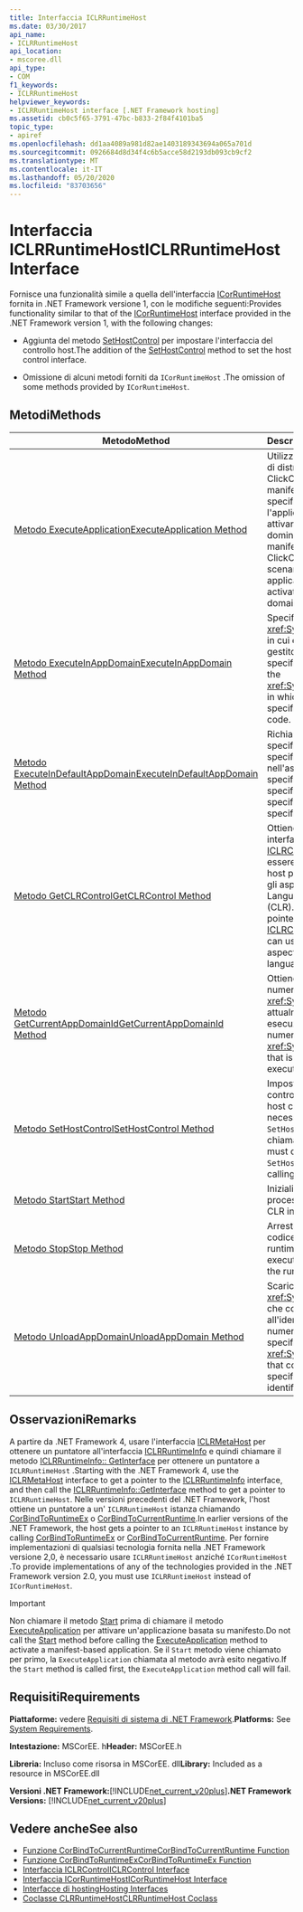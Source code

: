 ```yaml
---
title: Interfaccia ICLRRuntimeHost
ms.date: 03/30/2017
api_name:
- ICLRRuntimeHost
api_location:
- mscoree.dll
api_type:
- COM
f1_keywords:
- ICLRRuntimeHost
helpviewer_keywords:
- ICLRRuntimeHost interface [.NET Framework hosting]
ms.assetid: cb0c5f65-3791-47bc-b833-2f84f4101ba5
topic_type:
- apiref
ms.openlocfilehash: dd1aa4089a981d82ae1403189343694a065a701d
ms.sourcegitcommit: 0926684d8d34f4c6b5acce58d2193db093cb9cf2
ms.translationtype: MT
ms.contentlocale: it-IT
ms.lasthandoff: 05/20/2020
ms.locfileid: "83703656"
---
```

# <a name="iclrruntimehost-interface"></a><span data-ttu-id="0c34c-102">Interfaccia ICLRRuntimeHost</span><span class="sxs-lookup"><span data-stu-id="0c34c-102">ICLRRuntimeHost Interface</span></span>
<span data-ttu-id="0c34c-103">Fornisce una funzionalità simile a quella dell'interfaccia [ICorRuntimeHost](icorruntimehost-interface.md) fornita in .NET Framework versione 1, con le modifiche seguenti:</span><span class="sxs-lookup"><span data-stu-id="0c34c-103">Provides functionality similar to that of the [ICorRuntimeHost](icorruntimehost-interface.md) interface provided in the .NET Framework version 1, with the following changes:</span></span>  
  
- <span data-ttu-id="0c34c-104">Aggiunta del metodo [SetHostControl](iclrruntimehost-sethostcontrol-method.md) per impostare l'interfaccia del controllo host.</span><span class="sxs-lookup"><span data-stu-id="0c34c-104">The addition of the [SetHostControl](iclrruntimehost-sethostcontrol-method.md) method to set the host control interface.</span></span>  
  
- <span data-ttu-id="0c34c-105">Omissione di alcuni metodi forniti da `ICorRuntimeHost` .</span><span class="sxs-lookup"><span data-stu-id="0c34c-105">The omission of some methods provided by `ICorRuntimeHost`.</span></span>  
  
## <a name="methods"></a><span data-ttu-id="0c34c-106">Metodi</span><span class="sxs-lookup"><span data-stu-id="0c34c-106">Methods</span></span>  
  
|<span data-ttu-id="0c34c-107">Metodo</span><span class="sxs-lookup"><span data-stu-id="0c34c-107">Method</span></span>|<span data-ttu-id="0c34c-108">Descrizione</span><span class="sxs-lookup"><span data-stu-id="0c34c-108">Description</span></span>|  
|------------|-----------------|  
|[<span data-ttu-id="0c34c-109">Metodo ExecuteApplication</span><span class="sxs-lookup"><span data-stu-id="0c34c-109">ExecuteApplication Method</span></span>](iclrruntimehost-executeapplication-method.md)|<span data-ttu-id="0c34c-110">Utilizzato negli scenari di distribuzione ClickOnce basati su manifesto per specificare l'applicazione da attivare in un nuovo dominio.</span><span class="sxs-lookup"><span data-stu-id="0c34c-110">Used in manifest-based ClickOnce deployment scenarios to specify the application to be activated in a new domain.</span></span>|  
|[<span data-ttu-id="0c34c-111">Metodo ExecuteInAppDomain</span><span class="sxs-lookup"><span data-stu-id="0c34c-111">ExecuteInAppDomain Method</span></span>](iclrruntimehost-executeinappdomain-method.md)|<span data-ttu-id="0c34c-112">Specifica l'oggetto <xref:System.AppDomain> in cui eseguire il codice gestito specificato.</span><span class="sxs-lookup"><span data-stu-id="0c34c-112">Specifies the <xref:System.AppDomain> in which to execute the specified managed code.</span></span>|  
|[<span data-ttu-id="0c34c-113">Metodo ExecuteInDefaultAppDomain</span><span class="sxs-lookup"><span data-stu-id="0c34c-113">ExecuteInDefaultAppDomain Method</span></span>](iclrruntimehost-executeindefaultappdomain-method.md)|<span data-ttu-id="0c34c-114">Richiama il metodo specificato del tipo specificato nell'assembly specificato.</span><span class="sxs-lookup"><span data-stu-id="0c34c-114">Invokes the specified method of the specified type in the specified assembly.</span></span>|  
|[<span data-ttu-id="0c34c-115">Metodo GetCLRControl</span><span class="sxs-lookup"><span data-stu-id="0c34c-115">GetCLRControl Method</span></span>](../../../../docs/framework/unmanaged-api/hosting/iclrruntimehost-getclrcontrol-method.md)|<span data-ttu-id="0c34c-116">Ottiene un puntatore a interfaccia di tipo [ICLRControl](iclrcontrol-interface.md) che può essere utilizzato dagli host per personalizzare gli aspetti del Common Language Runtime (CLR).</span><span class="sxs-lookup"><span data-stu-id="0c34c-116">Gets an interface pointer of type [ICLRControl](iclrcontrol-interface.md) that hosts can use to customize aspects of the common language runtime (CLR).</span></span>|  
|[<span data-ttu-id="0c34c-117">Metodo GetCurrentAppDomainId</span><span class="sxs-lookup"><span data-stu-id="0c34c-117">GetCurrentAppDomainId Method</span></span>](iclrruntimehost-getcurrentappdomainid-method.md)|<span data-ttu-id="0c34c-118">Ottiene l'identificatore numerico dell'oggetto <xref:System.AppDomain> attualmente in esecuzione.</span><span class="sxs-lookup"><span data-stu-id="0c34c-118">Gets the numeric identifier of the <xref:System.AppDomain> that is currently executing.</span></span>|  
|[<span data-ttu-id="0c34c-119">Metodo SetHostControl</span><span class="sxs-lookup"><span data-stu-id="0c34c-119">SetHostControl Method</span></span>](iclrruntimehost-sethostcontrol-method.md)|<span data-ttu-id="0c34c-120">Imposta l'interfaccia del controllo host.</span><span class="sxs-lookup"><span data-stu-id="0c34c-120">Sets the host control interface.</span></span> <span data-ttu-id="0c34c-121">È necessario chiamare `SetHostControl` prima di chiamare `Start` .</span><span class="sxs-lookup"><span data-stu-id="0c34c-121">You must call `SetHostControl` before calling `Start`.</span></span>|  
|[<span data-ttu-id="0c34c-122">Metodo Start</span><span class="sxs-lookup"><span data-stu-id="0c34c-122">Start Method</span></span>](iclrruntimehost-start-method.md)|<span data-ttu-id="0c34c-123">Inizializza il CLR in un processo.</span><span class="sxs-lookup"><span data-stu-id="0c34c-123">Initializes the CLR into a process.</span></span>|  
|[<span data-ttu-id="0c34c-124">Metodo Stop</span><span class="sxs-lookup"><span data-stu-id="0c34c-124">Stop Method</span></span>](iclrruntimehost-stop-method.md)|<span data-ttu-id="0c34c-125">Arresta l'esecuzione del codice dal runtime.</span><span class="sxs-lookup"><span data-stu-id="0c34c-125">Stops the execution of code by the runtime.</span></span>|  
|[<span data-ttu-id="0c34c-126">Metodo UnloadAppDomain</span><span class="sxs-lookup"><span data-stu-id="0c34c-126">UnloadAppDomain Method</span></span>](iclrruntimehost-unloadappdomain-method.md)|<span data-ttu-id="0c34c-127">Scarica l'oggetto <xref:System.AppDomain> che corrisponde all'identificatore numerico specificato.</span><span class="sxs-lookup"><span data-stu-id="0c34c-127">Unloads the <xref:System.AppDomain> that corresponds to the specified numeric identifier.</span></span>|  
  
## <a name="remarks"></a><span data-ttu-id="0c34c-128">Osservazioni</span><span class="sxs-lookup"><span data-stu-id="0c34c-128">Remarks</span></span>  
 <span data-ttu-id="0c34c-129">A partire da .NET Framework 4, usare l'interfaccia [ICLRMetaHost](../../../../docs/framework/unmanaged-api/hosting/iclrmetahost-interface.md) per ottenere un puntatore all'interfaccia [ICLRRuntimeInfo](../../../../docs/framework/unmanaged-api/hosting/iclrruntimeinfo-interface.md) e quindi chiamare il metodo [ICLRRuntimeInfo:: GetInterface](../../../../docs/framework/unmanaged-api/hosting/iclrruntimeinfo-getinterface-method.md) per ottenere un puntatore a `ICLRRuntimeHost` .</span><span class="sxs-lookup"><span data-stu-id="0c34c-129">Starting with the .NET Framework 4, use the [ICLRMetaHost](../../../../docs/framework/unmanaged-api/hosting/iclrmetahost-interface.md) interface to get a pointer to the [ICLRRuntimeInfo](../../../../docs/framework/unmanaged-api/hosting/iclrruntimeinfo-interface.md) interface, and then call the [ICLRRuntimeInfo::GetInterface](../../../../docs/framework/unmanaged-api/hosting/iclrruntimeinfo-getinterface-method.md) method to get a pointer to `ICLRRuntimeHost`.</span></span> <span data-ttu-id="0c34c-130">Nelle versioni precedenti del .NET Framework, l'host ottiene un puntatore a un' `ICLRRuntimeHost` istanza chiamando [CorBindToRuntimeEx](../../../../docs/framework/unmanaged-api/hosting/corbindtoruntimeex-function.md) o [CorBindToCurrentRuntime](corbindtocurrentruntime-function.md).</span><span class="sxs-lookup"><span data-stu-id="0c34c-130">In earlier versions of the .NET Framework, the host gets a pointer to an `ICLRRuntimeHost` instance by calling [CorBindToRuntimeEx](../../../../docs/framework/unmanaged-api/hosting/corbindtoruntimeex-function.md) or [CorBindToCurrentRuntime](corbindtocurrentruntime-function.md).</span></span> <span data-ttu-id="0c34c-131">Per fornire implementazioni di qualsiasi tecnologia fornita nella .NET Framework versione 2,0, è necessario usare `ICLRRuntimeHost` anziché `ICorRuntimeHost` .</span><span class="sxs-lookup"><span data-stu-id="0c34c-131">To provide implementations of any of the technologies provided in the .NET Framework version 2.0, you must use `ICLRRuntimeHost` instead of `ICorRuntimeHost`.</span></span>  
  
> [!IMPORTANT]
> <span data-ttu-id="0c34c-132">Non chiamare il metodo [Start](../../../../docs/framework/unmanaged-api/hosting/iclrruntimehost-start-method.md) prima di chiamare il metodo [ExecuteApplication](iclrruntimehost-executeapplication-method.md) per attivare un'applicazione basata su manifesto.</span><span class="sxs-lookup"><span data-stu-id="0c34c-132">Do not call the [Start](../../../../docs/framework/unmanaged-api/hosting/iclrruntimehost-start-method.md) method before calling the [ExecuteApplication](iclrruntimehost-executeapplication-method.md) method to activate a manifest-based application.</span></span> <span data-ttu-id="0c34c-133">Se il `Start` metodo viene chiamato per primo, la `ExecuteApplication` chiamata al metodo avrà esito negativo.</span><span class="sxs-lookup"><span data-stu-id="0c34c-133">If the `Start` method is called first, the `ExecuteApplication` method call will fail.</span></span>  
  
## <a name="requirements"></a><span data-ttu-id="0c34c-134">Requisiti</span><span class="sxs-lookup"><span data-stu-id="0c34c-134">Requirements</span></span>  
 <span data-ttu-id="0c34c-135">**Piattaforme:** vedere [Requisiti di sistema di .NET Framework](../../get-started/system-requirements.md).</span><span class="sxs-lookup"><span data-stu-id="0c34c-135">**Platforms:** See [System Requirements](../../get-started/system-requirements.md).</span></span>  
  
 <span data-ttu-id="0c34c-136">**Intestazione:** MSCorEE. h</span><span class="sxs-lookup"><span data-stu-id="0c34c-136">**Header:** MSCorEE.h</span></span>  
  
 <span data-ttu-id="0c34c-137">**Libreria:** Incluso come risorsa in MSCorEE. dll</span><span class="sxs-lookup"><span data-stu-id="0c34c-137">**Library:** Included as a resource in MSCorEE.dll</span></span>  
  
 <span data-ttu-id="0c34c-138">**Versioni .NET Framework:**[!INCLUDE[net_current_v20plus](../../../../includes/net-current-v20plus-md.md)]</span><span class="sxs-lookup"><span data-stu-id="0c34c-138">**.NET Framework Versions:** [!INCLUDE[net_current_v20plus](../../../../includes/net-current-v20plus-md.md)]</span></span>  
  
## <a name="see-also"></a><span data-ttu-id="0c34c-139">Vedere anche</span><span class="sxs-lookup"><span data-stu-id="0c34c-139">See also</span></span>

- [<span data-ttu-id="0c34c-140">Funzione CorBindToCurrentRuntime</span><span class="sxs-lookup"><span data-stu-id="0c34c-140">CorBindToCurrentRuntime Function</span></span>](corbindtocurrentruntime-function.md)
- [<span data-ttu-id="0c34c-141">Funzione CorBindToRuntimeEx</span><span class="sxs-lookup"><span data-stu-id="0c34c-141">CorBindToRuntimeEx Function</span></span>](corbindtoruntimeex-function.md)
- [<span data-ttu-id="0c34c-142">Interfaccia ICLRControl</span><span class="sxs-lookup"><span data-stu-id="0c34c-142">ICLRControl Interface</span></span>](iclrcontrol-interface.md)
- [<span data-ttu-id="0c34c-143">Interfaccia ICorRuntimeHost</span><span class="sxs-lookup"><span data-stu-id="0c34c-143">ICorRuntimeHost Interface</span></span>](icorruntimehost-interface.md)
- [<span data-ttu-id="0c34c-144">Interfacce di hosting</span><span class="sxs-lookup"><span data-stu-id="0c34c-144">Hosting Interfaces</span></span>](hosting-interfaces.md)
- [<span data-ttu-id="0c34c-145">Coclasse CLRRuntimeHost</span><span class="sxs-lookup"><span data-stu-id="0c34c-145">CLRRuntimeHost Coclass</span></span>](clrruntimehost-coclass.md)
